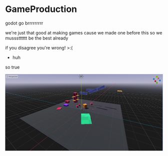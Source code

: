 # GameProduction
godot go brrrrrrrrr

we're just that good at making games cause we made one before this so we mussstttttt be the best already

if you disagree you're wrong! >:(


- huh 

so true


![screenshot of development](https://github.com/Joltemon/GameProduction/blob/main/dev_screenshot.png)
